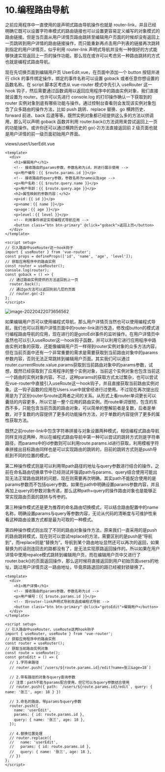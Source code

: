 # 10.编程路由导航

之前应用程序中一直使用的是声明式路由导航操作也就是 router-link，并且已经明确它既可以设置字符串模式的路由链接也可以设置更容易定义编写的对象模式的路由链接。但是当页面从用户详情页路由跳转至编辑用户页面的时候却没有返回上一页跳转到用户详情的路由链接操作，而只能重新再点击用户列表的链接再次跳转到指定的用户详情页，似乎利用 router-link 声明式导航并没有一种很好的方式能够快速实现返回上一页的操作功能。那么现在或许可以考虑另一种路由跳转的方式也就是编程式路由导航。

现在先切换页面到编辑用户页 UserEdit.vue，在页面中添加一个 button 按钮并进行 click 的事件绑定操作，绑定的事件名称可以设置 goback 或者任意你想设置的函数名称。在 script 脚本区考虑从 vue-router 模式中先引入 useRouter 这一 hook 钩子，然后需要通过函数调用以返回应用程序中的路由实例对象，我们直接就设置为 router。也许可以先进行 console.log 的打印操作确认一下获取到的 router 实例对象到底有哪些功能与操作。通过控制台查看则会发现该实例对象包含了众多路由的操作方法，比如 push 跳转、replace 替换、go 横跨历史、forward 前进、back 后退等等。既然实例对象都已经提供这么多的方法以供调用，那么可以声明 goback 函数并利用 router.back()方法调用来尝试返回上一页的功能操作。或许你还可以通过横跨历史的 go(-2)方法直接返回前 2 级页面也就是用户详情的前一级页面初始用户界面。

views/user/UserEdit.vue

```vue {14-15,20-21,23-31}
<template>
  <div>
    <h1>编辑用户</h1>
    <!-- 接收路由的params参数，参数名称为id，并进行展示使用 -->
    <p>用户编号：{{ $route.params.id }}</p>
    <!-- 接收路由的query参数，参数名称为name以及age -->
    <p>用户名称：{{ $route.query.name }}</p>
    <p>用户年龄：{{ $route.query.age }}</p>
    <h2>属性映射的参数内容：</h2>
    <p>id：{{ id }}</p>
    <p>name：{{ name }}</p>
    <p>age：{{ age }}</p>
    <p>level：{{ level }}</p>
    <!-- 利用事件绑定实现编程式导航应用 -->
    <button class="btn btn-primary" @click="goback">返回上页</button>
  </div>
</template>

<script setup>
// 引入路由中useRouter这一hook钩子
import { useRouter } from 'vue-router';
const props = defineProps(['id', 'name', 'age', 'level']);
// 获取应用程序中的路由实例
const router = useRouter();
console.log(router);
const goback = () => {
  // 通过路由实例提供的方法返回到上一页
  router.back();
  // 通过go方法可以返回到前几层的页面
  // router.go(-2)
};
</script>
```

![image-20220422073656562](http://qn.chinavanes.com/qiniu_picGo/image-20220422073656562.png)

如果编辑用户页可以使用编程式导航，那么用户详情页当然也可以使用编程式导航，我们也可以将用户详情页面中的router-link进行改造，修改成button的模式进行编程路由导航的应用，现在进行的是gotoEdit事件的监听操作。在用户详情页中虽然也可以引入useRouter这一hook钩子函数，并可以利用它进行应用程序中路由实例对象的获取，还能像编辑用户页一样得到router实例对象的众多方法内容，但在当前页面中还有一个非常重要的需求是需要获取到当前路由对象中的params参数内容，否则无法正常跳转到编辑用户页面。其实我们可以通过router.currentRoute.value.params获取到当前路由对象中的params参数，试想，既然已经获取到了应用程序的整个实例对象，当前这个实例对象也包含当前这一个路由的实例对象内容。不过，这种params的获取方式太过繁杂，也可以尝试在vue-router中直接引入useRoute这一hook钩子，并且直接获取当前路由实例对象。这一钩子函数的应用在Users.vue中就曾经进行过使用。不过现在再次提出应用是为了区别router与route这两者之间的关系。从形式上看router单词更长可以囊括的内容更多，所以它是一整个应用的路由实例，而route单词很短，包含的东西不多，只能包含当前页面的路由对象，可以简单的整解前者是复数，后者是单数，对于复数的内容提供了更多的功能操作方法，对于单数的内容提供了更多的属性获取方法。

既然之前router-link中包含字符串拼接与对象设置两种模式，相信编程式路由导航同样支持这两种，所以在编程式路由导航中第一种可以尝试的跳转方式则是字符串路径，而params中的id参数则可以利用route.params.id进行获取，利用模板字符串拼接出目标路由同样也是可以实现路由的跳转的，目前的跳转方式则是push导航到不同的位置的模式。

第二种操作模式则是可以利用带path路径的地址与query参数进行结合的操作，之前在命名路由切换章节中已经测试并强调path与params、query结合使用可能出现无法正常路由跳转的问题，现在则需要再次明确，其实path不能配合使用的是params参数而不包括query参数。如果在path中明确设置params参数内容，并且再加上query的参数对象传递，那么这种path+query的操作路由对象也是能够正常实现路由页面的跳转与传参的。

第三种操作模式还是更为推荐的命名路由切换模式，可以结合路由配置中的name名称，明确设置params与query等参数内容，无论从代码的清晰度与可维护性来看这种路由设置方式都是最为可取的一种模式。

第四种操作模式则出现了不同的路由对象操作方法，原来我们一直采用的是push的路由跳转模式，现在则可以尝试replace的方法，需要区别的是push是“导航到”，而replace则是“替换为”。导航到某个路由地址显然还可以再次的返回，如果替换为的话则连回去的路都没有了，是无法实现原路返回操作的。所以如果在用户详情中使用repalce模式跳转到编辑用户页，而在编辑用户页中又进行了router.back()的页面返回操作，那么这时候将直接返回到用户初始页面users的地址，跳过用户详情页这一路由地址，毕竟原路退回的路已经被封锁替换了。



```vue {6-7,12-39}
<template>
  <div>
    <h1>用户详情</h1>
    <!-- 接收路由的params参数，参数名称为id -->
    <p>用户编号：{{ $route.params.id }}</p>
    <!-- 将router-link声明式导航改造成编程式导航 -->
    <button class="btn btn-primary" @click="gotoEdit">编辑用户</button>
  </div>
</template>

<script setup>
// 引入路由中useRouter、useRoute这两hook钩子
import { useRouter, useRoute } from 'vue-router';
// 获取应用程序中的路由实例
const router = useRouter();
// 获取当前路由实例对象
const route = useRoute();
const gotoEdit = () => {
  // 1.字符串路径
  // router.push(`/users/${route.params.id}/edit?name=张三&age=18`)

  // 2.带有路径的对象与query查询参数
  // 注意：path不能与params配合使用，但它可以与query参数结合使用
  // router.push({ path: `/users/${route.params.id}/edit`, query: { name: '张三', age: 18 } })

  // 3.命名的路由，带params与query参数
  router.push({
    name: 'userEdit',
    params: { id: route.params.id },
    query: { name: '张三', age: 18 },
  });

  // 4.替换位置处理
  // router.replace({
  //   name: 'userEdit',
  //   params: { id: route.params.id },
  //   query: { name: '张三', age: 18 },
  // })
};
</script>
```

